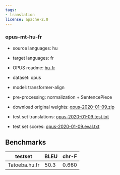 ```yaml
---
tags:
- translation
license: apache-2.0
---
```


### opus-mt-hu-fr

* source languages: hu
* target languages: fr
*  OPUS readme: [hu-fr](https://github.com/Helsinki-NLP/OPUS-MT-train/blob/master/models/hu-fr/README.md)

*  dataset: opus
* model: transformer-align
* pre-processing: normalization + SentencePiece
* download original weights: [opus-2020-01-09.zip](https://object.pouta.csc.fi/OPUS-MT-models/hu-fr/opus-2020-01-09.zip)
* test set translations: [opus-2020-01-09.test.txt](https://object.pouta.csc.fi/OPUS-MT-models/hu-fr/opus-2020-01-09.test.txt)
* test set scores: [opus-2020-01-09.eval.txt](https://object.pouta.csc.fi/OPUS-MT-models/hu-fr/opus-2020-01-09.eval.txt)

## Benchmarks

| testset               | BLEU  | chr-F |
|-----------------------|-------|-------|
| Tatoeba.hu.fr 	| 50.3 	| 0.660 |

